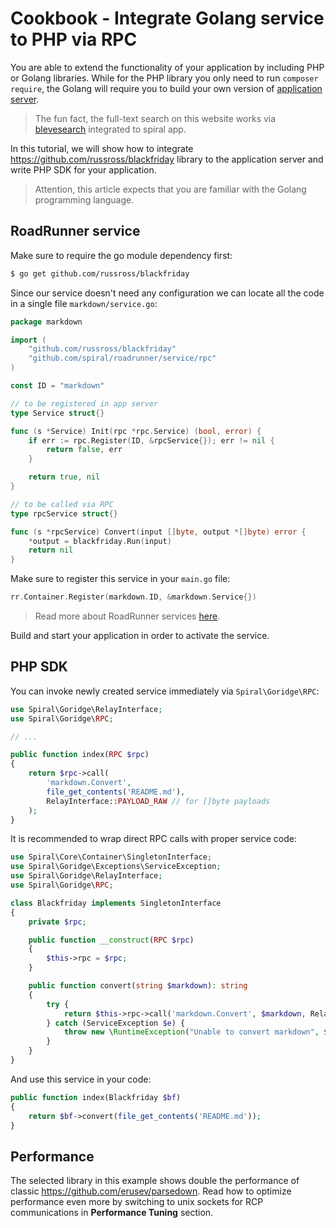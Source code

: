# Cookbook - Integrate Golang service to PHP via RPC
You are able to extend the functionality of your application by including PHP or Golang libraries. While for the PHP library
you only need to run `composer require`, the Golang will require you to build your own version of [application server](/framework/application-server.md).

> The fun fact, the full-text search on this website works via [blevesearch](https://github.com/blevesearch/bleve) integrated to spiral app.

In this tutorial, we will show how to integrate https://github.com/russross/blackfriday library to the application server and
write PHP SDK for your application. 

> Attention, this article expects that you are familiar with the Golang programming language.

## RoadRunner service
Make sure to require the go module dependency first:

```bash
$ go get github.com/russross/blackfriday
```

Since our service doesn't need any configuration we can locate all the code in a single file `markdown/service.go`:

```go
package markdown

import (
	"github.com/russross/blackfriday"
	"github.com/spiral/roadrunner/service/rpc"
)

const ID = "markdown"

// to be registered in app server
type Service struct{}

func (s *Service) Init(rpc *rpc.Service) (bool, error) {
	if err := rpc.Register(ID, &rpcService{}); err != nil {
		return false, err
	}

	return true, nil
}

// to be called via RPC
type rpcService struct{}

func (s *rpcService) Convert(input []byte, output *[]byte) error {
	*output = blackfriday.Run(input)
	return nil
}
```

Make sure to register this service in your `main.go` file:

```go
rr.Container.Register(markdown.ID, &markdown.Service{})
```

> Read more about RoadRunner services [here](https://roadrunner.dev/docs/beep-beep-service).

Build and start your application in order to activate the service.

## PHP SDK
You can invoke newly created service immediately via `Spiral\Goridge\RPC`: 

```php
use Spiral\Goridge\RelayInterface;
use Spiral\Goridge\RPC;

// ...

public function index(RPC $rpc)
{
    return $rpc->call(
        'markdown.Convert',
        file_get_contents('README.md'),
        RelayInterface::PAYLOAD_RAW // for []byte payloads
    );
}
```

It is recommended to wrap direct RPC calls with proper service code:

```php
use Spiral\Core\Container\SingletonInterface;
use Spiral\Goridge\Exceptions\ServiceException;
use Spiral\Goridge\RelayInterface;
use Spiral\Goridge\RPC;

class Blackfriday implements SingletonInterface
{
    private $rpc;

    public function __construct(RPC $rpc)
    {
        $this->rpc = $rpc;
    }

    public function convert(string $markdown): string
    {
        try {
            return $this->rpc->call('markdown.Convert', $markdown, RelayInterface::PAYLOAD_RAW);
        } catch (ServiceException $e) {
            throw new \RuntimeException("Unable to convert markdown", $e->getCode(), $e);
        }
    }
}
```

And use this service in your code:

```php
public function index(Blackfriday $bf)
{
    return $bf->convert(file_get_contents('README.md'));
}
```

## Performance
The selected library in this example shows double the performance of classic https://github.com/erusev/parsedown. Read how to optimize
performance even more by switching to unix sockets for RCP communications in **Performance Tuning** section.
